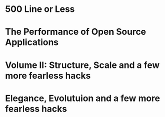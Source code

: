 
# 500 Line or Less

# The Performance of Open Source Applications

# Volume II: Structure, Scale and a few more fearless hacks

# Elegance, Evolutuion and a few more fearless hacks



